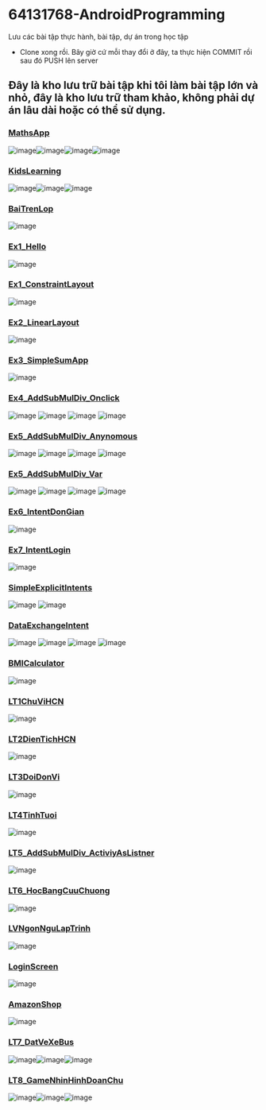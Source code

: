 # 64131768-AndroidProgramming
Lưu các bài tập thực hành, bài tập, dự án trong học tập
- Clone xong rồi. Bây giờ cứ mỗi thay đổi ở đây, ta thực hiện COMMIT rồi sau đó PUSH lên server
  
## Đây là kho lưu trữ bài tập khi tôi làm bài tập lớn và nhỏ, đây là kho lưu trữ tham khảo, không phải dự án lâu dài hoặc có thể sử dụng.

### [MathsApp](https://github.com/buithanhphap/64131768-AndroidProgramming/tree/main/MathsApp)
![image](https://github.com/user-attachments/assets/ef02e558-01dc-4804-9b5b-d32c1a43d1ae)![image](https://github.com/user-attachments/assets/f3468c3d-b932-4c5b-9beb-f72e53f1a0c4)![image](https://github.com/user-attachments/assets/6d115f84-a3b6-4d43-8094-0095164df84a)![image](https://github.com/user-attachments/assets/746489f0-b3f1-40ad-bed3-3188b79e87d9)

### [KidsLearning](https://github.com/buithanhphap/64131768-AndroidProgramming/tree/main/KidsLearning)
![image](https://github.com/user-attachments/assets/d30d83c7-9a92-4f74-963c-b905bc083810)![image](https://github.com/user-attachments/assets/07de7c17-b597-45a9-b539-e521ef76dab4)![image](https://github.com/user-attachments/assets/736666dd-f658-4748-a1bb-2085bf730b0b)

### [BaiTrenLop](https://github.com/buithanhphap/64131768-AndroidProgramming/tree/main/BaiTrenLop)
![image](https://github.com/user-attachments/assets/de765427-9b17-4e7b-8d95-3de182a74ecf)

### [Ex1_Hello](https://github.com/buithanhphap/64131768-AndroidProgramming/tree/main/Ex1_Hello)
![image](https://github.com/user-attachments/assets/36cd2bb5-1be4-4630-ac2a-a193dfe2295b)

### [Ex1_ConstraintLayout](https://github.com/buithanhphap/64131768-AndroidProgramming/tree/main/Ex1_ConstraintLayout)
![image](https://github.com/user-attachments/assets/626a335a-0eb1-49f7-995c-51abd96acc68)

### [Ex2_LinearLayout](https://github.com/buithanhphap/64131768-AndroidProgramming/tree/main/Ex2_LinearLayout)
![image](https://github.com/user-attachments/assets/32aed54c-1260-491d-8390-ec4ddd5fa4d3)

### [Ex3_SimpleSumApp](https://github.com/buithanhphap/64131768-AndroidProgramming/tree/main/Ex3_SimpleSumApp)
![image](https://github.com/user-attachments/assets/161e0f20-9665-43b6-9e88-86faf000bc4e)

### [Ex4_AddSubMulDiv_Onclick](https://github.com/buithanhphap/64131768-AndroidProgramming/tree/main/Ex4_AddSubMulDiv_Onclick)
![image](https://github.com/user-attachments/assets/6c9b9f74-bedf-41c7-a1af-1a24853ac69a)
![image](https://github.com/user-attachments/assets/13fb63a5-1a65-442d-8f7f-d6fc8d44a9a0)
![image](https://github.com/user-attachments/assets/a4674bf4-b6a0-4f66-8f28-cec09c8cb0d3)
![image](https://github.com/user-attachments/assets/5472caea-3462-4427-9d09-5ef9977c790e)

### [Ex5_AddSubMulDiv_Anynomous](https://github.com/buithanhphap/64131768-AndroidProgramming/tree/main/Ex5_AddSubMulDiv_Anynomous)
![image](https://github.com/user-attachments/assets/bebd4c51-9363-4e9c-8227-98992af4cb9e)
![image](https://github.com/user-attachments/assets/52a5704f-9f79-4e32-bb20-ad5b3776f4bb)
![image](https://github.com/user-attachments/assets/0c194772-45fd-4429-b50f-a12d24c516ad)
![image](https://github.com/user-attachments/assets/7cde1d95-4fa0-4ec2-b1c0-70e86364dfc3)

### [Ex5_AddSubMulDiv_Var](https://github.com/buithanhphap/64131768-AndroidProgramming/tree/main/Ex5_AddSubMulDiv_Var)
![image](https://github.com/user-attachments/assets/1a1e9659-7d46-4b0d-81af-56fe7203285a)
![image](https://github.com/user-attachments/assets/c5510ae6-cb79-4c71-a578-9f40e0a4375c)
![image](https://github.com/user-attachments/assets/30633878-ac85-4ffe-972e-23ebb615b71d)
![image](https://github.com/user-attachments/assets/2c8b7205-69e0-4f93-aee5-428871703ed0)

### [Ex6_IntentDonGian](https://github.com/buithanhphap/64131768-AndroidProgramming/tree/main/Ex6_IntentDonGian)
![image](https://github.com/user-attachments/assets/8b8dbd56-de70-4e78-8f67-66b2da1d569a)

### [Ex7_IntentLogin](https://github.com/buithanhphap/64131768-AndroidProgramming/tree/main/Ex7_IntentLogin)
![image](https://github.com/user-attachments/assets/9838b251-7101-4991-845c-b15384a65176)

### [SimpleExplicitIntents](https://github.com/buithanhphap/64131768-AndroidProgramming/tree/main/SimpleExplicitIntents)
![image](https://github.com/user-attachments/assets/a5fe80b4-b84a-4485-a469-eb8d67c5b377)
![image](https://github.com/user-attachments/assets/7b7db586-0bc7-4c64-b50e-ef04eb1dd26d)

### [DataExchangeIntent](https://github.com/buithanhphap/64131768-AndroidProgramming/tree/main/DataExchangeIntent)
![image](https://github.com/user-attachments/assets/4176fb5b-77fd-4a56-8137-28e72eeb6579)
![image](https://github.com/user-attachments/assets/5d6694ce-dcec-43c9-9480-5ae718633b85)
![image](https://github.com/user-attachments/assets/f4f79e8d-05f3-4ed5-af78-0399ed58045c)
![image](https://github.com/user-attachments/assets/dcc90e29-c8d8-496c-b6d3-4b1e35b549be)

### [BMICalculator](https://github.com/buithanhphap/64131768-AndroidProgramming/tree/main/BMICalculator)
![image](https://github.com/user-attachments/assets/1880083b-7c44-4f0f-a9fb-2e9b4c442d12)

### [LT1ChuViHCN](https://github.com/buithanhphap/64131768-AndroidProgramming/tree/main/LT1ChuViHCN)
![image](https://github.com/user-attachments/assets/53e14a72-bcbd-41e8-814c-96330db70560)

### [LT2DienTichHCN](https://github.com/buithanhphap/64131768-AndroidProgramming/tree/main/LT2DienTichHCN)
![image](https://github.com/user-attachments/assets/52c3623c-c1d5-4b95-9eb4-704da9b72d47)

### [LT3DoiDonVi](https://github.com/buithanhphap/64131768-AndroidProgramming/tree/main/LT3DoiDonVi)
![image](https://github.com/user-attachments/assets/55e7a272-6120-4558-ad88-261da9ed4399)

### [LT4TinhTuoi](https://github.com/buithanhphap/64131768-AndroidProgramming/tree/main/LT4TinhTuoi)
![image](https://github.com/user-attachments/assets/4d7e2aa2-4f97-49b8-ab74-ddc4c1c6b23f)

### [LT5_AddSubMulDiv_ActiviyAsListner](https://github.com/buithanhphap/64131768-AndroidProgramming/tree/main/LT5_AddSubMulDiv_ActiviyAsListner)
![image](https://github.com/user-attachments/assets/19a3599d-600b-41c4-9fa3-d246553ca4c6)

### [LT6_HocBangCuuChuong](https://github.com/buithanhphap/64131768-AndroidProgramming/tree/main/LT6_HocBangCuuChuong)
![image](https://github.com/user-attachments/assets/9919e169-2236-448c-94a4-03cfa8030bcb)

### [LVNgonNguLapTrinh](https://github.com/buithanhphap/64131768-AndroidProgramming/tree/main/LVNgonNguLapTrinh)
![image](https://github.com/user-attachments/assets/8a12c6ed-87bf-4a61-b697-a15f6218de60)

### [LoginScreen](https://github.com/buithanhphap/64131768-AndroidProgramming/tree/main/LoginScreen)
![image](https://github.com/user-attachments/assets/624d794a-88e4-4fe7-b991-b4214b56d573)

### [AmazonShop](https://github.com/buithanhphap/64131768-AndroidProgramming/tree/main/AmazonShop)
![image](https://github.com/user-attachments/assets/1668fd24-3646-4470-bc4f-d19dc8492e64)

### [LT7_DatVeXeBus](https://github.com/buithanhphap/64131768-AndroidProgramming/tree/main/LT7_DatVeXeBus)
![image](https://github.com/user-attachments/assets/1d81073c-7e2d-41db-bc21-294f68531c2c)![image](https://github.com/user-attachments/assets/f5d76d4e-6079-4090-aac7-b2094c343588)![image](https://github.com/user-attachments/assets/b87e8f62-3ea0-470b-b3db-46a7aabf4b36)

### [LT8_GameNhinHinhDoanChu](https://github.com/buithanhphap/64131768-AndroidProgramming/tree/main/LT8_GameNhinHinhDoanChu)
![image](https://github.com/user-attachments/assets/229f9b11-b7a9-444a-ad9f-775c824cf3d9)![image](https://github.com/user-attachments/assets/1cd2457f-b3fe-49a5-b0de-5c7974cbd181)![image](https://github.com/user-attachments/assets/5f7a3e65-c609-4ec4-8572-7038d489acc2)










































